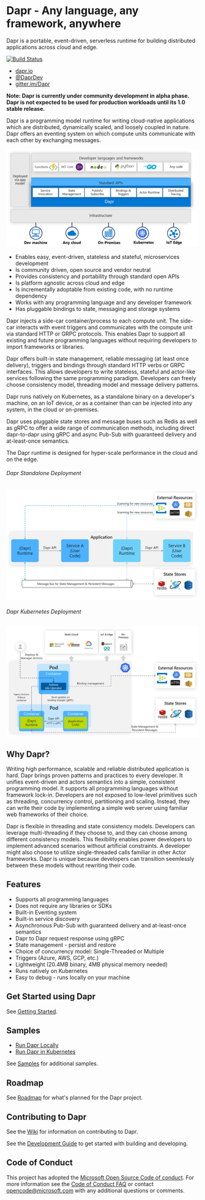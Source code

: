 # Dapr - Any language, any framework, anywhere

Dapr is a portable, event-driven, serverless runtime for building distributed applications across cloud and edge.

[![Build Status](https://dev.azure.com/azure-octo/Dapr/_apis/build/status/builds/dapr%20build?branchName=master)](https://dev.azure.com/azure-octo/Dapr/_build/latest?definitionId=5&branchName=master)

- [dapr.io](https://dapr.io)
- [@DaprDev](https://twitter.com/DaprDev)
- [gitter.im/Dapr](https://gitter.im/Dapr/community)

__Note: Dapr is currently under community development in alpha phase. Dapr is not expected to be used for production workloads until its 1.0 stable release.__

Dapr is a programming model runtime for writing cloud-native applications which are distributed, dynamically scaled, and loosely coupled in nature. Dapr offers an eventing system on which compute units communicate with each other by exchanging messages.

![Dapr Conceptual Model](/img/dapr_conceptual_model.png)

- Enables easy, event-driven, stateless and stateful, microservices development
- Is community driven, open source and vendor neutral
- Provides consistency and portability through standard open APIs
- Is platform agnostic across cloud and edge 
- Is incrementally adoptable from existing code, with no runtime dependency 
- Works with any programming language and any developer framework
- Has pluggable bindings to state, messaging and storage systems

Dapr injects a side-car container/process to each compute unit. The side-car interacts with event triggers and communicates with the compute unit via standard HTTP or GRPC protocols. This enables Dapr to support all existing and future programming languages without requiring developers to import frameworks or libraries.

Dapr offers built-in state management, reliable messaging (at least once delivery), triggers and bindings through standard HTTP verbs or GRPC interfaces. This allows developers to write stateless, stateful and actor-like services following the same programming paradigm. Developers can freely choose consistency model, threading model and message delivery patterns.

Dapr runs natively on Kubernetes, as a standalone binary on a developer's machine, on an IoT device, or as a container than can be injected into any system, in the cloud or on-premises.

Dapr uses pluggable state stores and message buses such as Redis as well as gRPC to offer a wide range of communication methods, including direct dapr-to-dapr using gRPC and async Pub-Sub with guaranteed delivery and at-least-once semantics.

The Dapr runtime is designed for hyper-scale performance in the cloud and on the edge.

###### Dapr Standalone Deployment

![Dapr Standalone](/img/dapr_standalone.jpg)

###### Dapr Kubernetes Deployment

![Dapr on Kubernetes](/img/dapr_k8s.jpg)

## Why Dapr?

Writing high performance, scalable and reliable distributed application is hard. Dapr brings proven patterns and practices to every developer. It unifies event-driven and actors semantics into a simple, consistent programming model. It supports all programming languages without framework lock-in. Developers are not exposed to low-level primitives such as threading, concurrency control, partitioning and scaling. Instead, they can write their code by implementing a simple web server using familiar web frameworks of their choice.

Dapr is flexible in threading and state consistency models. Developers can leverage multi-threading if they choose to, and they can choose among different consistency models. This flexibility enables power developers to implement advanced scenarios without artificial constraints. A developer might also choose to utilize single-threaded calls familiar in other Actor frameworks. Dapr is unique because developers can transition seemlessly between these models without rewriting their code. 

## Features

* Supports all programming languages
* Does not require any libraries or SDKs
* Built-in Eventing system
* Built-in service discovery
* Asynchronous Pub-Sub with guaranteed delivery and at-least-once semantics
* Dapr to Dapr request response using gRPC
* State management - persist and restore
* Choice of concurrency model: Single-Threaded or Multiple
* Triggers (Azure, AWS, GCP, etc.)
* Lightweight (20.4MB binary, 4MB physical memory needed)
* Runs natively on Kubernetes
* Easy to debug - runs locally on your machine

## Get Started using Dapr

See [Getting Started](https://github.com/dapr/docs/getting-started/readme.md).

## Samples

* [Run Dapr Locally](https://github.com/dapr/samples/tree/master/1.hello-world)
* [Run Dapr in Kubernetes](https://github.com/dapr/samples/tree/master/2.hello-kubernetes)

See [Samples](https://github.com/dapr/samples) for additional samples.

## Roadmap

See [Roadmap](https://github.com/dapr/dapr/wiki/Roadmap) for what's planned for the Dapr project.

## Contributing to Dapr

See the [Wiki](https://github.com/dapr/dapr/wiki) for information on contributing to Dapr.

See the [Development Guide](https://github.com/dapr/dapr/blob/master/docs/development/development.md) to get started with building and developing.

## Code of Conduct

 This project has adopted the [Microsoft Open Source Code of conduct](https://opensource.microsoft.com/codeofconduct/).
 For more information see the [Code of Conduct FAQ](https://opensource.microsoft.com/codeofconduct/faq/) or contact [opencode@microsoft.com](mailto:opencode@microsoft.com) with any additional questions or comments.